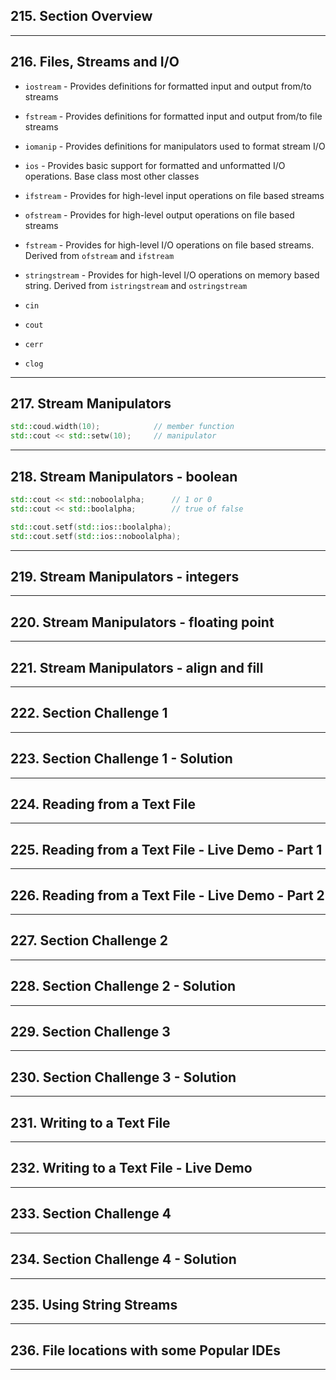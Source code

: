 ## 215. Section Overview

***

## 216. Files, Streams and I/O

* `iostream` - Provides definitions for formatted input and output from/to streams
*  `fstream` - Provides definitions for formatted input and output from/to file streams
*  `iomanip` - Provides definitions for manipulators used to format stream I/O


* `ios` - Provides basic support for formatted and unformatted I/O operations. Base class most other classes
* `ifstream` - Provides for high-level input operations on file based streams
* `ofstream` - Provides for high-level output operations on file based streams
* `fstream` - Provides for high-level I/O operations on file based streams. Derived from `ofstream` and `ifstream`
* `stringstream` - Provides for high-level I/O operations on memory based string. Derived from `istringstream` and `ostringstream`

* `cin`
* `cout`
* `cerr`
* `clog`

***

## 217. Stream Manipulators

```c++
std::coud.width(10);            // member function
std::cout << std::setw(10);     // manipulator
```

***

## 218. Stream Manipulators - boolean

```c++
std::cout << std::noboolalpha;      // 1 or 0
std::cout << std::boolalpha;        // true of false

std::cout.setf(std::ios::boolalpha);
std::cout.setf(std::ios::noboolalpha);
```

***

## 219. Stream Manipulators - integers

***

## 220. Stream Manipulators - floating point

***

## 221. Stream Manipulators - align and fill

***

## 222. Section Challenge 1

***

## 223. Section Challenge 1 - Solution

***

## 224. Reading from a Text File

***

## 225. Reading from a Text File - Live Demo - Part 1

***

## 226. Reading from a Text File - Live Demo - Part 2

***

## 227. Section Challenge 2

***

## 228. Section Challenge 2 - Solution

***

## 229. Section Challenge 3

***

## 230. Section Challenge 3 - Solution

***

## 231. Writing to a Text File

***

## 232. Writing to a Text File - Live Demo

***

## 233. Section Challenge 4

***

## 234. Section Challenge 4 - Solution

***

## 235. Using String Streams

***

## 236. File locations with some Popular IDEs

***











































